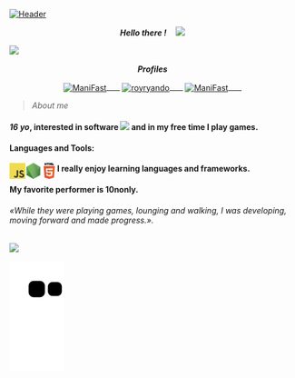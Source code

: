 
[![Header](https://media.discordapp.net/attachments/631163630729035787/956729077480423424/13_sin_titulo_20220324203934.png?width=1024&height=341)](https://www.youtube.com/watch?v=804cYaQqn_A)

<p align="center"><i><b>Hello there !     </b><img src="https://cdn.betterttv.net/emote/6000de22465444316bf6433e/3x" width="25"/></i></p> 

<p align="center">
</p>
  
 <img src="https://images-ext-1.discordapp.net/external/yZbwbJqsqcVdejYUVXqqYgmlYlIout-tCcYizOtXEWE/https/media.discordapp.net/attachments/851143791083257886/851771495691714570/embed.png" width="1500"/>
  

<p align="center">
<i><b>Profiles</b></i>
</p>

<p align="center">
<a href="link" target="blank"><img align="center" src="https://cdn.jsdelivr.net/npm/simple-icons@v3/icons/youtube.svg" alt="ManiFast" height="35" width="35" />      </a>
<a href="link" target="blank"><img align="center" src="https://cdn.jsdelivr.net/npm/simple-icons@v3/icons/twitter.svg" alt="royryando" height="35" width="35" />      </a>
<a href="link/" target="blank"><img align="center" src="https://cdn.jsdelivr.net/npm/simple-icons@v3/icons/discord.svg" alt="ManiFast" height="35" width="35" />      </a>

  
</p>




>_About me_

#### *16 yo*, interested in software <img src="https://cdn.betterttv.net/emote/5b490e73cf46791f8491f6f4/1x" width="28"/> and in my free time I play games.
#### Languages and Tools: 
<img align="left" alt="JavaScript" width="28px" src="https://raw.githubusercontent.com/github/explore/80688e429a7d4ef2fca1e82350fe8e3517d3494d/topics/javascript/javascript.png" />
<img align="left" alt="Node.js" width="28px" src="https://raw.githubusercontent.com/github/explore/80688e429a7d4ef2fca1e82350fe8e3517d3494d/topics/nodejs/nodejs.png" /> 
<img align="left" alt="Node.js" width="28px" src="https://raw.githubusercontent.com/github/explore/80688e429a7d4ef2fca1e82350fe8e3517d3494d/topics/html/html.png" /> 
  
  
<!--!CSS-->
#### I really enjoy learning languages and frameworks.
#### My favorite performer is 10nonly.
###### *«While they were playing games, lounging and walking, I was developing, moving forward and made progress.»*.

<p align="center">
</p>
  
 <img src="https://images-ext-1.discordapp.net/external/yZbwbJqsqcVdejYUVXqqYgmlYlIout-tCcYizOtXEWE/https/media.discordapp.net/attachments/851143791083257886/851771495691714570/embed.png" width="1500"/>
  
  
![Snake animation](https://github.com/rafaballerini/rafaballerini/blob/output/github-contribution-grid-snake.svg)
 

